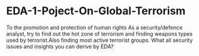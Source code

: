 # EDA-1-Poject-On-Global-Terrorism
To the promotion and protection of human rights As a security/defence analyst, try to find out the hot zone of terrorism and finding weapons types used by terrorist.Also finding most active terrorist groups. What all security issues and insights you can derive by EDA?
